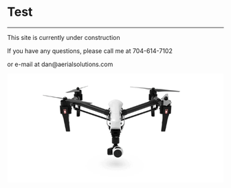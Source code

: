 <html>

<body>
  <h1>Test</h1>
  <hr>
  <p>This site is currently under construction</p>
  <p> If you have any questions, please call me at 704-614-7102</p>
  <p> or e-mail at dan@aerialsolutions.com </p>





























  
  
  <img src="docs/assets/SpxP.gif" alt="hi" class="inline"/>

</body>

</html>
